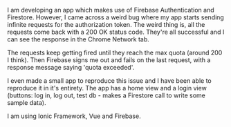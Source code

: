 I am developing an app which makes use of Firebase Authentication and Firestore. However, I came across a weird bug where my app starts sending infinite requests for the authorization token. The weird thing is, all the requests come back with a 200 OK status code. They're all successful and I can see the response in the Chrome Network tab.

The requests keep getting fired until they reach the max quota (around 200 I think). Then Firebase signs me out and fails on the last request, with a response message saying 'quota exceeded'.

I even made a small app to reproduce this issue and I have been able to reproduce it in it's entirety. The app has a home view and a login view (buttons: log in, log out, test db - makes a Firestore call to write some sample data).

I am using Ionic Framework, Vue and Firebase.
